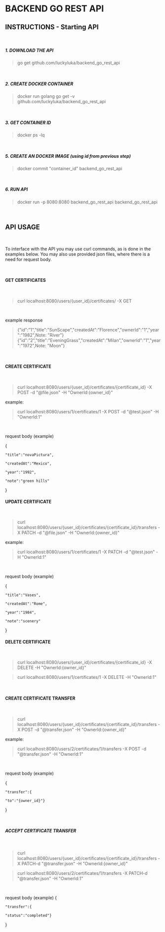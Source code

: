 # BACKEND GO REST API

## INSTRUCTIONS - Starting API
<br/>

##### 1. DOWNLOAD THE API

>go get github.com/luckyluka/backend_go_rest_api
<br/>

##### 2. CREATE DOCKER CONTAINER

>docker run golang go get -v github.com/luckyluka/backend_go_rest_api
<br/>

##### 3. GET CONTAINER ID

>docker ps -lq
<br/>

##### 5. CREATE AN DOCKER IMAGE (using id from previous step)

>docker commit "container_id" backend_go_rest_api
<br/>

##### 6. RUN API

>docker run -p 8080:8080 backend_go_rest_api backend_go_rest_api
<br/>


## API USAGE

<br/>

To interface with the API you may use curl commands, as is done in the examples below.
You may also use provided json files, where there is a need for request body.

<br/>

#### GET CERTIFICATES

<br/>

>curl localhost:8080/users/{user_id}/certificates/ -X GET

<br/>

example response

>{"id":"1","title":"SunScape","createdAt":"Florence","ownerId":"1","year":"1982",Note: "River"}
>{"id":"2","title":"EveningGrass","createdAt":"Milan","ownerId":"1","year":"1972",Note: "Moon"}


<br/>

#### CREATE CERTIFICATE

<br/>

>curl localhost:8080/users/{user_id}/certificates/{certificate_id} -X POST -d "@file.json" -H "OwnerId:{owner_id}"

example:

>curl localhost:8080/users/1/certificates/1 -X POST -d "@test.json" -H "OwnerId:1"
<br/>

request body (example)

{
    
    "title":"novaPictura",
    
    "createdAt":"Mexico",
   
    "year":"1992",
   
    "note":"green hills"

}


#### UPDATE CERTIFICATE
<br/>

>curl localhost:8080/users/{user_id}/certificates/{certificate_id}/transfers -X PATCH -d "@file.json" -H "OwnerId:{owner_id}"

example:

>curl localhost:8080/users/1/certificates/1 -X PATCH -d "@test.json" -H "OwnerId:1"
<br/>

request body (example)

{

    "title":"Vases",
    
    "createdAt":"Rome",
   
    "year":"1984",
    
    "note":"scenery"

}




#### DELETE CERTIFICATE
<br/>


>curl localhost:8080/users/{user_id}/certificates/{certificate_id} -X DELETE -H "OwnerId:{owner_id}"

>curl localhost:8080/users/1/certificates/1 -X DELETE -H "OwnerId:1"
<br/>


#### CREATE CERTIFICATE TRANSFER

<br/>

>curl localhost:8080/users/{user_id}/certificates/{certificate_id}/transfers -X POST -d "@transfer.json" -H "OwnerId:{owner_id}"

example:
<br/>

>curl localhost:8080/users/2/certificates/1/transfers -X POST -d "@transfer.json" -H "OwnerId:1"
<br/>

request body (example)

{

    "transfer":{
    
    "to":"{owner_id}"}

}

<br/>

##### ACCEPT CERTIFICATE TRANSFER
<br/>

>curl localhost:8080/users/{user_id}/certificates/{certificate_id}/transfers -X PATCH-d "@transfer.json" -H "OwnerId:{owner_id}"

>curl localhost:8080/users/2/certificates/1/transfers -X PATCH-d "@transfer.json" -H "OwnerId:1"

<br/>

request body (example)
{
    
    "transfer":{
    
    "status":"completed"}
}





